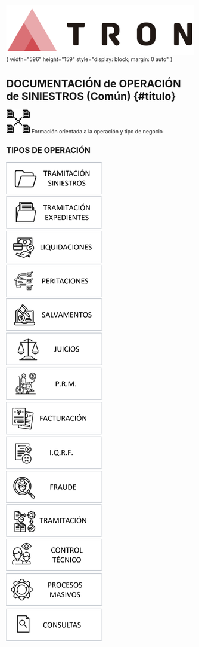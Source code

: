 ![Imagen LOGO](./00-Imagen/logo-TRON.png){ width="596" height="159" style="display: block; margin: 0 auto" }

# DOCUMENTACIÓN de OPERACIÓN de SINIESTROS (Común) {#titulo}

![Imagen Operación Siniestros Común](./00-Imagen/icono-siniestros-Comun.png) Formación orientada a la operación y tipo de negocio
    
## TIPOS DE OPERACIÓN

[![Imagen TRAMITACIÓN DE SINIESTROS](./00-Imagen/boton-siniestros-tramitacion-Siniestros.png "Siniestros")]()
[![Imagen TRAMITACIÓN DE EXPEDIENTES](./00-Imagen/boton-siniestros-tramitacion-Expediente.png "Expedientes")]()
[![Imagen LIQUIDACIONES](./00-Imagen/boton-siniestros-Liquidaciones.png " Liquidaciones")]()
[![Imagen PERITACIONES](./00-Imagen/boton-siniestros-Peritaciones.png "Peritaciones")]()
[![Imagen SALVAMENTOS](./00-Imagen/boton-siniestros-Salvamentos.png  "Salvamento")]()
[![Imagen JUICIOS](./00-Imagen/boton-siniestros-Juicios.png "Juicio")]()
[![Imagen PLAN DE RENTA](./00-Imagen/boton-siniestros-PRM.png "Plan de Renta")]()
[![Imagen FACTURACIÓN](./00-Imagen/boton-siniestros-Facturacion.png "Facturación")]()
[![Imagen I.Q.R.F.](./00-Imagen/boton-siniestros-IQRF.png "I.q.r.f.")]()
[![Imagen FRAUDE](./00-Imagen/boton-siniestros-Fraude.png "Fraude")]()
[![Imagen TRAMITACIÓN](./00-Imagen/boton-siniestros-Tramitacion.png "Tramitación")]()
[![Imagen CONTROL TÉCNICO](./00-Imagen/boton-siniestros-Control-Tecnico.png "Control técnico")]()
[![Imagen PROCESOS MASIVOS](./00-Imagen/boton-siniestros-Proceso-Masivo.png "Procesos masivos")](./../../../../../02-Formacion/01-Modulos/04-Siniestros/02-Operacion/01-Comun/07-Poceso-Masivo/FORMACION-Siniestros-Comun-Masivo.md)
[![Imagen CONSULTAS](./00-Imagen/boton-siniestros-Consultas.png "Consulta")]()

